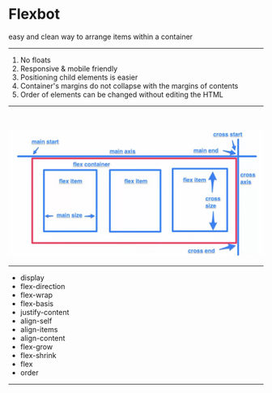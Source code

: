 # Flexbot

easy and clean way to arrange items within a container

---

1. No floats
2. Responsive & mobile friendly
3. Positioning child elements is easier
4. Container's margins do not collapse with the margins of contents
5. Order of elements can be changed without editing the HTML

---

<br>

![alt text](image-1.png)

---

- display
- flex-direction
- flex-wrap
- flex-basis
- justify-content
- align-self
- align-items
- align-content
- flex-grow
- flex-shrink
- flex
- order

---
